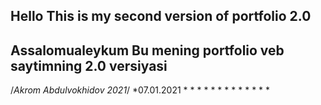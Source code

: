 ## Hello This is my second version of portfolio 2.0

## Assalomualeykum Bu mening portfolio veb saytimning 2.0 versiyasi

/*Akrom Abdulvokhidov 2021*/
*07.01.2021
*
*
*
*
*
*
*
*
*
*
*
*
*
